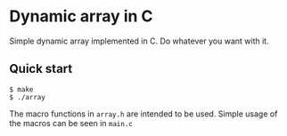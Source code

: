 # Dynamic array in C
Simple dynamic array implemented in C. Do whatever you want with it.

## Quick start
```console
$ make
$ ./array
```
The macro functions in `array.h` are intended to be used. Simple usage of the macros can be seen in `main.c`
